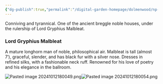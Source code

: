 ```yaml
---
{"dg-publish":true,"permalink":"/digital-garden-homepage/dolmenwood/np-cs/house-malbleat/"}
---
```


Conniving and tyrannical. One of the ancient breggle noble houses, under the rulership of Lord Gryphius Malbleat.

### Lord Gryphius Malbleat

A mature longhorn man of noble, philosophical air. Malbleat is tall (almost 7′), graceful, slender, and has black fur with a silver nose. Dresses in refined silks, with a fashionable neck ruff. Renowned  for his love of poetry and his elegance in the ballroom.  

![Pasted image 20241012180049.png](/img/user/Digital%20Garden%20Homepage/Dolmenwood/Images-PDFs/Pasted%20image%2020241012180049.png)![Pasted image 20241012180054.png](/img/user/Digital%20Garden%20Homepage/Dolmenwood/Images-PDFs/Pasted%20image%2020241012180054.png)